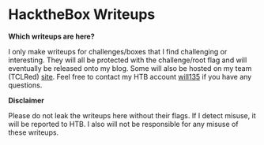 # HacktheBox Writeups

**Which writeups are here?**

I only make writeups for challenges/boxes that I find challenging or interesting.  They will all be protected with the challenge/root flag and will eventually be released onto my blog.  Some will also be hosted on my team (TCLRed) [site](https://thecybergeek.co.uk/).  Feel free to contact my HTB account [will135](https://www.hackthebox.eu/profile/89875) if you have any questions.

**Disclaimer**

Please do not leak the writeups here without their flags. If I detect misuse, it will be reported to HTB.  I also will not be responsible for any misuse of these writeups.
